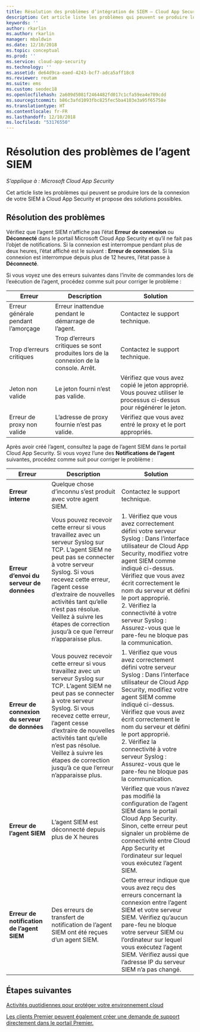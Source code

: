 ```yaml
---
title: Résolution des problèmes d’intégration de SIEM – Cloud App Security | Microsoft Docs
description: Cet article liste les problèmes qui peuvent se produire lors de la connexion de votre SIEM à Cloud App Security et propose des solutions pour chacun d’eux.
keywords: ''
author: rkarlin
ms.author: rkarlin
manager: mbaldwin
ms.date: 12/10/2018
ms.topic: conceptual
ms.prod: ''
ms.service: cloud-app-security
ms.technology: ''
ms.assetid: de64d9ca-eaed-4243-bcf7-adca5aff18c8
ms.reviewer: reutam
ms.suite: ems
ms.custom: seodec18
ms.openlocfilehash: 2a609d5081f2464482fd017c1cfa59ea4e789cdd
ms.sourcegitcommit: b86c3afd1093fbc825fec5ba4103e3a95f65758e
ms.translationtype: HT
ms.contentlocale: fr-FR
ms.lasthandoff: 12/10/2018
ms.locfileid: "53176550"
---
```

# <a name="troubleshooting-the-siem-agent"></a>Résolution des problèmes de l’agent SIEM

*S’applique à : Microsoft Cloud App Security*

Cet article liste les problèmes qui peuvent se produire lors de la connexion de votre SIEM à Cloud App Security et propose des solutions possibles.

## <a name="troubleshooting"></a>Résolution des problèmes

Vérifiez que l’agent SIEM n’affiche pas l’état **Erreur de connexion** ou **Déconnecté** dans le portail Microsoft Cloud App Security et qu’il ne fait pas l’objet de notifications. Si la connexion est interrompue pendant plus de deux heures, l’état affiché est le suivant : **Erreur de connexion**. Si la connexion est interrompue depuis plus de 12 heures, l’état passe à **Déconnecté**.

Si vous voyez une des erreurs suivantes dans l’invite de commandes lors de l’exécution de l’agent, procédez comme suit pour corriger le problème :

|Erreur|Description|Solution|
|----|----|----|
|Erreur générale pendant l’amorçage|Erreur inattendue pendant le démarrage de l’agent.|Contactez le support technique.|
|Trop d’erreurs critiques|Trop d’erreurs critiques se sont produites lors de la connexion de la console. Arrêt.|Contactez le support technique.|
|Jeton non valide|Le jeton fourni n’est pas valide.|Vérifiez que vous avez copié le jeton approprié. Vous pouvez utiliser le processus ci-dessus pour régénérer le jeton.|
|Erreur de proxy non valide|L’adresse de proxy fournie n’est pas valide.|Vérifiez que vous avez entré le proxy et le port appropriés.|


Après avoir créé l’agent, consultez la page de l’agent SIEM dans le portail Cloud App Security. Si vous voyez l’une des **Notifications de l’agent** suivantes, procédez comme suit pour corriger le problème :

|Erreur|Description|Solution|
|----|----|----|
|**Erreur interne**|Quelque chose d’inconnu s’est produit avec votre agent SIEM.|Contactez le support technique.|
|**Erreur d’envoi du serveur de données**|Vous pouvez recevoir cette erreur si vous travaillez avec un serveur Syslog sur TCP. L’agent SIEM ne peut pas se connecter à votre serveur Syslog.  Si vous recevez cette erreur, l’agent cesse d’extraire de nouvelles activités tant qu’elle n’est pas résolue. Veillez à suivre les étapes de correction jusqu’à ce que l’erreur n’apparaisse plus.|1. Vérifiez que vous avez correctement défini votre serveur Syslog : Dans l’interface utilisateur de Cloud App Security, modifiez votre agent SIEM comme indiqué ci-dessus. Vérifiez que vous avez écrit correctement le nom du serveur et défini le port approprié. </br>2. Vérifiez la connectivité à votre serveur Syslog : Assurez-vous que le pare-feu ne bloque pas la communication.| 
|**Erreur de connexion du serveur de données**| Vous pouvez recevoir cette erreur si vous travaillez avec un serveur Syslog sur TCP. L’agent SIEM ne peut pas se connecter à votre serveur Syslog.  Si vous recevez cette erreur, l’agent cesse d’extraire de nouvelles activités tant qu’elle n’est pas résolue. Veillez à suivre les étapes de correction jusqu’à ce que l’erreur n’apparaisse plus.|1. Vérifiez que vous avez correctement défini votre serveur Syslog : Dans l’interface utilisateur de Cloud App Security, modifiez votre agent SIEM comme indiqué ci-dessus. Vérifiez que vous avez écrit correctement le nom du serveur et défini le port approprié. </br>2. Vérifiez la connectivité à votre serveur Syslog : Assurez-vous que le pare-feu ne bloque pas la communication.|
|**Erreur de l’agent SIEM**|L’agent SIEM est déconnecté depuis plus de X heures|Vérifiez que vous n’avez pas modifié la configuration de l’agent SIEM dans le portail Cloud App Security. Sinon, cette erreur peut signaler un problème de connectivité entre Cloud App Security et l’ordinateur sur lequel vous exécutez l’agent SIEM.|
|**Erreur de notification de l’agent SIEM**|Des erreurs de transfert de notification de l’agent SIEM ont été reçues d’un agent SIEM.|Cette erreur indique que vous avez reçu des erreurs concernant la connexion entre l’agent SIEM et votre serveur SIEM. Vérifiez qu’aucun pare-feu ne bloque votre serveur SIEM ou l’ordinateur sur lequel vous exécutez l’agent SIEM. Vérifiez aussi que l’adresse IP du serveur SIEM n’a pas changé.|


## <a name="next-steps"></a>Étapes suivantes
  
[Activités quotidiennes pour protéger votre environnement cloud](daily-activities-to-protect-your-cloud-environment.md)   

[Les clients Premier peuvent également créer une demande de support directement dans le portail Premier.](https://premier.microsoft.com/)  
  
